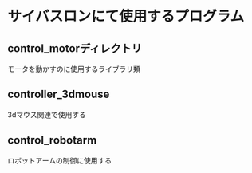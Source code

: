 # サイバスロンにて使用するプログラム
## control_motorディレクトリ
モータを動かすのに使用するライブラリ類
## controller_3dmouse
3dマウス関連で使用する
## control_robotarm
ロボットアームの制御に使用する
